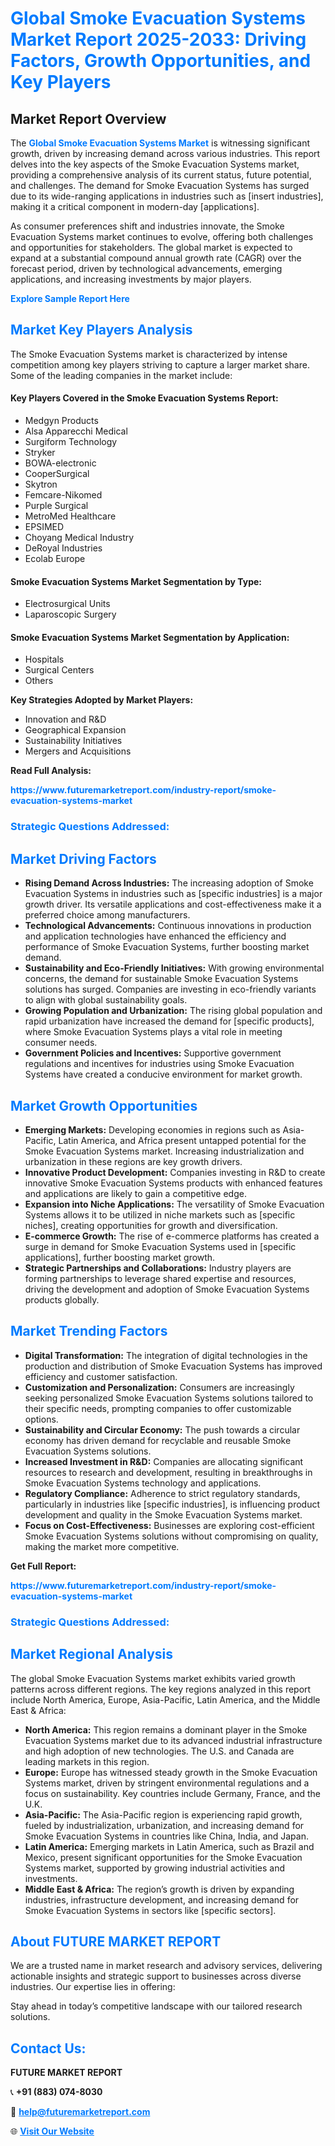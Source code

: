 <h1 style="color: #007BFF;">Global Smoke Evacuation Systems Market Report 2025-2033: Driving Factors, Growth Opportunities, and Key Players</h1>

<section id="overview">
<h2>Market Report Overview</h2>
<p>The <a href="https://www.futuremarketreport.com/industry-report/smoke-evacuation-systems-market" style="color: #007BFF; text-decoration: none;"><strong>Global Smoke Evacuation Systems Market</strong></a> is witnessing significant growth, driven by increasing demand across various industries. This report delves into the key aspects of the Smoke Evacuation Systems market, providing a comprehensive analysis of its current status, future potential, and challenges. The demand for Smoke Evacuation Systems has surged due to its wide-ranging applications in industries such as [insert industries], making it a critical component in modern-day [applications].</p>
<p>As consumer preferences shift and industries innovate, the Smoke Evacuation Systems market continues to evolve, offering both challenges and opportunities for stakeholders. The global market is expected to expand at a substantial compound annual growth rate (CAGR) over the forecast period, driven by technological advancements, emerging applications, and increasing investments by major players.</p>
</section>

<section id="overview">
<p><a href="https://www.futuremarketreport.com/request-sample/reportId=56506" style="color: #007BFF; text-decoration: none;"><strong>Explore Sample Report Here</strong></a></p>
</section>

<section id="key-players">
<h2 style="color: #007BFF;">Market Key Players Analysis</h2>
<p>The Smoke Evacuation Systems market is characterized by intense competition among key players striving to capture a larger market share. Some of the leading companies in the market include:</p>
<h4>Key Players Covered in the Smoke Evacuation Systems Report:</h4>
<ul><li>Medgyn Products</li><li>Alsa Apparecchi Medical</li><li>Surgiform Technology</li><li>Stryker</li><li>BOWA-electronic</li><li>CooperSurgical</li><li>Skytron</li><li>Femcare-Nikomed</li><li>Purple Surgical</li><li>MetroMed Healthcare</li><li>EPSIMED</li><li>Choyang Medical Industry</li><li>DeRoyal Industries</li><li>Ecolab Europe</li></ul>
<h4>Smoke Evacuation Systems Market Segmentation by Type:</h4>
<ul><li>Electrosurgical Units</li><li>Laparoscopic Surgery</li></ul>

<h4>Smoke Evacuation Systems Market Segmentation by Application:</h4>
<ul><li>Hospitals</li><li>Surgical Centers</li><li>Others</li></ul>
<p><strong>Key Strategies Adopted by Market Players:</strong></p>
<ul>
<li>Innovation and R&D</li>
<li>Geographical Expansion</li>
<li>Sustainability Initiatives</li>
<li>Mergers and Acquisitions</li>
</ul>
</section>

<section>
<p><strong>Read Full Analysis: </strong></p><a href="https://www.futuremarketreport.com/industry-report/smoke-evacuation-systems-market" style="color: #007BFF; text-decoration: none;"><strong>https://www.futuremarketreport.com/industry-report/smoke-evacuation-systems-market</strong></a>
<h3 style="color: #007BFF;">Strategic Questions Addressed:</h3>
</section>

<section id="driving-factors">
<h2 style="color: #007BFF;">Market Driving Factors</h2>
<ul>
<li><strong>Rising Demand Across Industries:</strong> The increasing adoption of Smoke Evacuation Systems in industries such as [specific industries] is a major growth driver. Its versatile applications and cost-effectiveness make it a preferred choice among manufacturers.</li>
<li><strong>Technological Advancements:</strong> Continuous innovations in production and application technologies have enhanced the efficiency and performance of Smoke Evacuation Systems, further boosting market demand.</li>
<li><strong>Sustainability and Eco-Friendly Initiatives:</strong> With growing environmental concerns, the demand for sustainable Smoke Evacuation Systems solutions has surged. Companies are investing in eco-friendly variants to align with global sustainability goals.</li>
<li><strong>Growing Population and Urbanization:</strong> The rising global population and rapid urbanization have increased the demand for [specific products], where Smoke Evacuation Systems plays a vital role in meeting consumer needs.</li>
<li><strong>Government Policies and Incentives:</strong> Supportive government regulations and incentives for industries using Smoke Evacuation Systems have created a conducive environment for market growth.</li>
</ul>
</section>

<section id="growth-opportunities">
<h2 style="color: #007BFF;">Market Growth Opportunities</h2>
<ul>
<li><strong>Emerging Markets:</strong> Developing economies in regions such as Asia-Pacific, Latin America, and Africa present untapped potential for the Smoke Evacuation Systems market. Increasing industrialization and urbanization in these regions are key growth drivers.</li>
<li><strong>Innovative Product Development:</strong> Companies investing in R&D to create innovative Smoke Evacuation Systems products with enhanced features and applications are likely to gain a competitive edge.</li>
<li><strong>Expansion into Niche Applications:</strong> The versatility of Smoke Evacuation Systems allows it to be utilized in niche markets such as [specific niches], creating opportunities for growth and diversification.</li>
<li><strong>E-commerce Growth:</strong> The rise of e-commerce platforms has created a surge in demand for Smoke Evacuation Systems used in [specific applications], further boosting market growth.</li>
<li><strong>Strategic Partnerships and Collaborations:</strong> Industry players are forming partnerships to leverage shared expertise and resources, driving the development and adoption of Smoke Evacuation Systems products globally.</li>
</ul>
</section>

<section id="trending-factors">
<h2 style="color: #007BFF;">Market Trending Factors</h2>
<ul>
<li><strong>Digital Transformation:</strong> The integration of digital technologies in the production and distribution of Smoke Evacuation Systems has improved efficiency and customer satisfaction.</li>
<li><strong>Customization and Personalization:</strong> Consumers are increasingly seeking personalized Smoke Evacuation Systems solutions tailored to their specific needs, prompting companies to offer customizable options.</li>
<li><strong>Sustainability and Circular Economy:</strong> The push towards a circular economy has driven demand for recyclable and reusable Smoke Evacuation Systems solutions.</li>
<li><strong>Increased Investment in R&D:</strong> Companies are allocating significant resources to research and development, resulting in breakthroughs in Smoke Evacuation Systems technology and applications.</li>
<li><strong>Regulatory Compliance:</strong> Adherence to strict regulatory standards, particularly in industries like [specific industries], is influencing product development and quality in the Smoke Evacuation Systems market.</li>
<li><strong>Focus on Cost-Effectiveness:</strong> Businesses are exploring cost-efficient Smoke Evacuation Systems solutions without compromising on quality, making the market more competitive.</li>
</ul>
</section>

<section>
<p><strong>Get Full Report: </strong></p><a href="https://www.futuremarketreport.com/industry-report/smoke-evacuation-systems-market" style="color: #007BFF; text-decoration: none;"><strong>https://www.futuremarketreport.com/industry-report/smoke-evacuation-systems-market</strong></a>
<h3 style="color: #007BFF;">Strategic Questions Addressed:</h3>
</section>


<section id="regional-analysis">
<h2 style="color: #007BFF;">Market Regional Analysis</h2>
<p>The global Smoke Evacuation Systems market exhibits varied growth patterns across different regions. The key regions analyzed in this report include North America, Europe, Asia-Pacific, Latin America, and the Middle East & Africa:</p>
<ul>
<li><strong>North America:</strong> This region remains a dominant player in the Smoke Evacuation Systems market due to its advanced industrial infrastructure and high adoption of new technologies. The U.S. and Canada are leading markets in this region.</li>
<li><strong>Europe:</strong> Europe has witnessed steady growth in the Smoke Evacuation Systems market, driven by stringent environmental regulations and a focus on sustainability. Key countries include Germany, France, and the U.K.</li>
<li><strong>Asia-Pacific:</strong> The Asia-Pacific region is experiencing rapid growth, fueled by industrialization, urbanization, and increasing demand for Smoke Evacuation Systems in countries like China, India, and Japan.</li>
<li><strong>Latin America:</strong> Emerging markets in Latin America, such as Brazil and Mexico, present significant opportunities for the Smoke Evacuation Systems market, supported by growing industrial activities and investments.</li>
<li><strong>Middle East & Africa:</strong> The region’s growth is driven by expanding industries, infrastructure development, and increasing demand for Smoke Evacuation Systems in sectors like [specific sectors].</li>
</ul>
</section>

<footer>
<h2 style="color: #007BFF;">About FUTURE MARKET REPORT</h2>
<p>We are a trusted name in market research and advisory services, delivering actionable insights and strategic support to businesses across diverse industries. Our expertise lies in offering:</p>

<p>Stay ahead in today’s competitive landscape with our tailored research solutions.</p>

<h2 style="color: #007BFF;">Contact Us:</h2>
<p><strong>FUTURE MARKET REPORT</strong></p>
<p>📞 <strong>+91 (883) 074-8030</strong></p>
<p>📧 <strong><a href="mailto:help@futuremarketreport.com" style="color: #007BFF;">help@futuremarketreport.com</a></strong></p>
<p>🌐 <strong><a href="https://www.futuremarketreport.com/" style="color: #007BFF;">Visit Our Website</a></strong></p>
</footer>